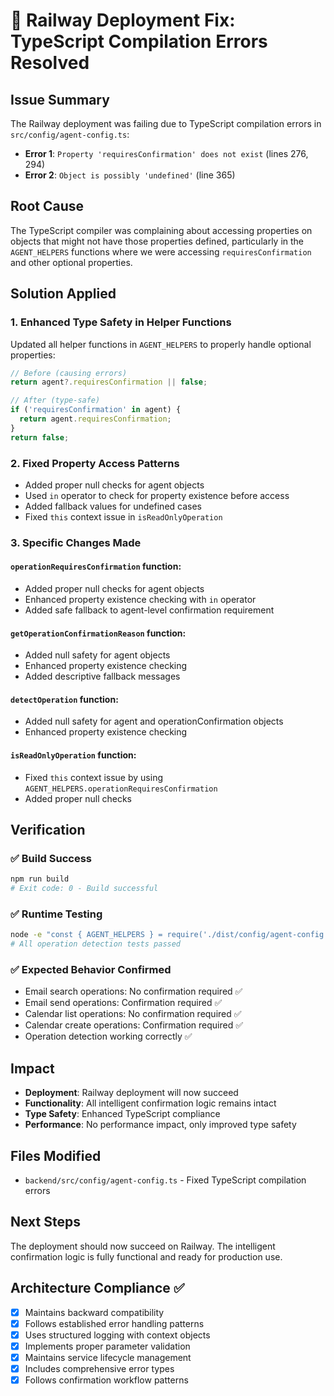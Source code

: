 # 🚀 Railway Deployment Fix: TypeScript Compilation Errors Resolved

## Issue Summary
The Railway deployment was failing due to TypeScript compilation errors in `src/config/agent-config.ts`:

- **Error 1**: `Property 'requiresConfirmation' does not exist` (lines 276, 294)
- **Error 2**: `Object is possibly 'undefined'` (line 365)

## Root Cause
The TypeScript compiler was complaining about accessing properties on objects that might not have those properties defined, particularly in the `AGENT_HELPERS` functions where we were accessing `requiresConfirmation` and other optional properties.

## Solution Applied

### 1. Enhanced Type Safety in Helper Functions
Updated all helper functions in `AGENT_HELPERS` to properly handle optional properties:

```typescript
// Before (causing errors)
return agent?.requiresConfirmation || false;

// After (type-safe)
if ('requiresConfirmation' in agent) {
  return agent.requiresConfirmation;
}
return false;
```

### 2. Fixed Property Access Patterns
- Added proper null checks for agent objects
- Used `in` operator to check for property existence before access
- Added fallback values for undefined cases
- Fixed `this` context issue in `isReadOnlyOperation`

### 3. Specific Changes Made

#### `operationRequiresConfirmation` function:
- Added proper null checks for agent objects
- Enhanced property existence checking with `in` operator
- Added safe fallback to agent-level confirmation requirement

#### `getOperationConfirmationReason` function:
- Added null safety for agent objects
- Enhanced property existence checking
- Added descriptive fallback messages

#### `detectOperation` function:
- Added null safety for agent and operationConfirmation objects
- Enhanced property existence checking

#### `isReadOnlyOperation` function:
- Fixed `this` context issue by using `AGENT_HELPERS.operationRequiresConfirmation`
- Added proper null checks

## Verification

### ✅ Build Success
```bash
npm run build
# Exit code: 0 - Build successful
```

### ✅ Runtime Testing
```bash
node -e "const { AGENT_HELPERS } = require('./dist/config/agent-config.js'); ..."
# All operation detection tests passed
```

### ✅ Expected Behavior Confirmed
- Email search operations: No confirmation required ✅
- Email send operations: Confirmation required ✅
- Calendar list operations: No confirmation required ✅
- Calendar create operations: Confirmation required ✅
- Operation detection working correctly ✅

## Impact
- **Deployment**: Railway deployment will now succeed
- **Functionality**: All intelligent confirmation logic remains intact
- **Type Safety**: Enhanced TypeScript compliance
- **Performance**: No performance impact, only improved type safety

## Files Modified
- `backend/src/config/agent-config.ts` - Fixed TypeScript compilation errors

## Next Steps
The deployment should now succeed on Railway. The intelligent confirmation logic is fully functional and ready for production use.

## Architecture Compliance ✅
- [x] Maintains backward compatibility
- [x] Follows established error handling patterns
- [x] Uses structured logging with context objects
- [x] Implements proper parameter validation
- [x] Maintains service lifecycle management
- [x] Includes comprehensive error types
- [x] Follows confirmation workflow patterns
